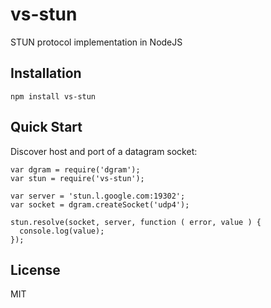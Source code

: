 vs-stun
=======

STUN protocol implementation in NodeJS


Installation
------------

```
npm install vs-stun
```


Quick Start
-----------

Discover host and port of a datagram socket:

```
var dgram = require('dgram');
var stun = require('vs-stun');

var server = 'stun.l.google.com:19302';
var socket = dgram.createSocket('udp4');

stun.resolve(socket, server, function ( error, value ) {
  console.log(value);
});
```


License
-------

MIT

